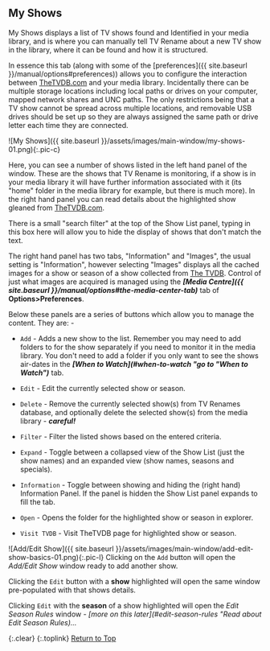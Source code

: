 <!-- START MY SHOWS -------------------------- -->
## My Shows

My Shows displays a list of TV shows found and Identified in your media library, and is where you can manually tell TV&nbsp;Rename about a new TV show in the library, where it can be found and how it is structured.

In essence this tab (along with some of the [preferences]({{ site.baseurl }}/manual/options#preferences)) allows you to configure the interaction between [TheTVDB.com](http://thetvdb.com "Visit thetvdb.com") and your media library. Incidentally there can be multiple storage locations including local paths or drives on your computer, mapped network shares and UNC paths. The only restrictions being that a TV show cannot be spread across multiple locations, and removable USB drives should be set up so they are always assigned the same path or drive letter each time they are connected. 

![My Shows]({{ site.baseurl }}/assets/images/main-window/my-shows-01.png){:.pic-c}

Here, you can see a number of shows listed in the left hand panel of the window. These are the shows that TV&nbsp;Rename is monitoring, if a show is in your media library it will have further information associated with it (its "home" folder in the media library for example, but there is much more). In the right hand panel you can read details about the highlighted show gleaned from [TheTVDB.com](http://thetvdb.com "Visit thetvdb.com").

There is a small "search filter" at the top of the Show List panel, typing in this box here will allow you to hide the display of shows that don't match the text.

The right hand panel has two tabs, "Information" and "Images", the usual setting is "Information", however selecting "Images" displays all the cached images for a show or season of a show collected from [The&nbsp;TVDB](http://thetvdb.com "Visit thetvdb.com"). Control of just what images are acquired is managed using the _**[Media Centre]({{ site.baseurl }}/manual/options#the-media-center-tab)**_ tab of **Options>Preferences**. 

Below these panels are a series of buttons which allow you to manage the content. They are: -

* `Add` - Adds a new show to the list. Remember you may need to add folders to for the show separately if you need to monitor it in the media library. You don't need to add a folder if you only want to see the shows air-dates in the _**[When to Watch](#when-to-watch "go to "When to Watch")**_ tab.

* `Edit` - Edit the currently selected show or season.

* `Delete` - Remove the currently selected show(s) from TV&nbsp;Renames database, and optionally delete the selected show(s) from the media library - _**careful!**_

* `Filter` - Filter the listed shows based on the entered criteria.

* `Expand` - Toggle between a collapsed view of the Show List (just the show names) and an expanded view (show names, seasons and specials).

* `Information` - Toggle between showing and hiding the (right hand) Information Panel. If the panel is hidden the Show List panel expands to fill the tab.

* `Open` - Opens the folder for the highlighted show or season in explorer.

* `Visit TVDB` - Visit TheTVDB page for highlighted show or season.

![Add/Edit Show]({{ site.baseurl }}/assets/images/main-window/add-edit-show-basics-01.png){:.pic-l}
Clicking on the `Add` button will open the *Add/Edit Show* window ready to add another show. 

Clicking the `Edit` button with a **show** highlighted will open the same window pre-populated with that shows details. 

Clicking `Edit` with the **season** of a show highlighted will open the *Edit Season Rules* window - *[more on this later](#edit-season-rules "Read about Edit Season Rules)...*

{:.clear}
{:.toplink}
[Return to Top]()
<!-- END MY SHOWS ---------------------------- -->

